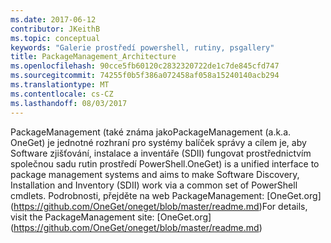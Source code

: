 ```yaml
---
ms.date: 2017-06-12
contributor: JKeithB
ms.topic: conceptual
keywords: "Galerie prostředí powershell, rutiny, psgallery"
title: PackageManagement_Architecture
ms.openlocfilehash: 90cce5fb60120c2832320722de1c7de845cfd747
ms.sourcegitcommit: 74255f0b5f386a072458af058a15240140acb294
ms.translationtype: MT
ms.contentlocale: cs-CZ
ms.lasthandoff: 08/03/2017
---
```

<span data-ttu-id="d0b26-103">PackageManagement (také známa jako</span><span class="sxs-lookup"><span data-stu-id="d0b26-103">PackageManagement (a.k.a.</span></span> <span data-ttu-id="d0b26-104">OneGet) je jednotné rozhraní pro systémy balíček správy a cílem je, aby Software zjišťování, instalace a inventáře (SDII) fungovat prostřednictvím společnou sadu rutin prostředí PowerShell.</span><span class="sxs-lookup"><span data-stu-id="d0b26-104">OneGet) is a unified interface to package management systems and aims to make Software Discovery, Installation and Inventory (SDII) work via a common set of PowerShell cmdlets.</span></span> <span data-ttu-id="d0b26-105">Podrobnosti, přejděte na web PackageManagement: [OneGet.org] (https://github.com/OneGet/oneget/blob/master/readme.md)</span><span class="sxs-lookup"><span data-stu-id="d0b26-105">For details, visit the PackageManagement site: [OneGet.org] (https://github.com/OneGet/oneget/blob/master/readme.md)</span></span>

